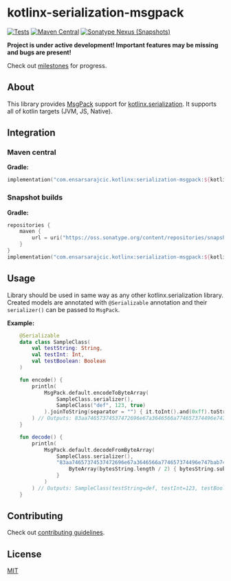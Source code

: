 # kotlinx-serialization-msgpack

[![Tests](https://github.com/esensar/kotlinx-serialization-msgpack/workflows/Tests/badge.svg)](https://github.com/esensar/kotlinx-serialization-msgpack/actions)
[![Maven Central](https://maven-badges.herokuapp.com/maven-central/com.ensarsarajcic.kotlinx/serialization-msgpack/badge.svg)](https://maven-badges.herokuapp.com/maven-central/com.ensarsarajcic.kotlinx/serialization-msgpack)
[![Sonatype Nexus (Snapshots)](https://img.shields.io/nexus/s/com.ensarsarajcic.kotlinx/serialization-msgpack?server=https%3A%2F%2Foss.sonatype.org)](https://oss.sonatype.org/content/repositories/snapshots/com/ensarsarajcic/kotlinx/serialization-msgpack/)

**Project is under active development! Important features may be missing and bugs are present!**

Check out [milestones](https://github.com/esensar/kotlinx-serialization-msgpack/milestones) for progress.

## About
This library provides [MsgPack](https://github.com/Kotlin/kotlinx.serialization) support for [kotlinx.serialization](https://github.com/Kotlin/kotlinx.serialization). It supports all of kotlin targets (JVM, JS, Native).

## Integration

### Maven central
**Gradle:**
```kotlin
implementation("com.ensarsarajcic.kotlinx:serialization-msgpack:${kotlinxSerializationMsgPackVersion}")
```
### Snapshot builds
**Gradle:**
```kotlin
repositories {
    maven {
        url = uri("https://oss.sonatype.org/content/repositories/snapshots")
    }
}
implementation("com.ensarsarajcic.kotlinx:serialization-msgpack:${kotlinxSerializationMsgPackSnapshotVersion}")
```

## Usage

Library should be used in same way as any other kotlinx.serialization library. Created models are annotated with `@Serializable` annotation and their `serializer()` can be passed to `MsgPack`.

**Example:**
```kotlin
    @Serializable
    data class SampleClass(
        val testString: String,
        val testInt: Int,
        val testBoolean: Boolean
    )

    fun encode() {
        println(
            MsgPack.default.encodeToByteArray(
                SampleClass.serializer(),
                SampleClass("def", 123, true)
            ).joinToString(separator = "") { it.toInt().and(0xff).toString(16).padStart(2, '0') }
        ) // Outputs: 83aa74657374537472696e67a3646566a774657374496e747bab74657374426f6f6c65616ec3
    }

    fun decode() {
        println(
            MsgPack.default.decodeFromByteArray(
                SampleClass.serializer(),
                "83aa74657374537472696e67a3646566a774657374496e747bab74657374426f6f6c65616ec3".let { bytesString ->
                    ByteArray(bytesString.length / 2) { bytesString.substring(it * 2, it * 2 + 2).toInt(16).toByte() }
                }
            )
        ) // Outputs: SampleClass(testString=def, testInt=123, testBoolean=true)
    }
```

## Contributing

Check out [contributing guidelines](CONTRIBUTING.md).

## License

[MIT](LICENSE)
